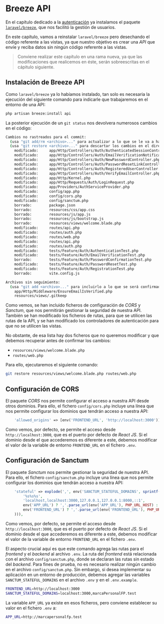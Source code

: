 # Breeze API

En el capítulo dedicado a la [autenticación](./052_Autenticacion.md) ya instalamos el paquete [`laravel/breeze`](https://laravel.com/docs/10.x/starter-kits#laravel-breeze), que nos facilitó la gestión de usuarios.

En este capítulo, vamos a reinstalar `laravel/breeze` pero desechando el código referente a las vistas, ya que nuestro objetivo es crear una _API_ que envíe y reciba datos sin ningún código referente a las vistas.

> Conviene realizar este capítulo en una rama nueva, ya que las modificaciones que realicemos en éste, serán sobreescritas en el cápitulo siguiente.

## Instalación de Breeze API

Como `laravel/breeze` ya lo habíamos instalado, tan solo es necesaria la ejecución del siguiente comando para indicarle que trabajaremos en el entorno de una API:

```bash
php artisan breeze:install api
```

La posterior ejecución de un `git status` nos devolvera numerosos cambios en el código:
    
```bash
Cambios no rastreados para el commit:
  (usa "git add/rm <archivo>..." para actualizar a lo que se le va a hacer commit)
  (usa "git restore <archivo>..." para descartar los cambios en el directorio de trabajo)
	modificado:     app/Http/Controllers/Auth/AuthenticatedSessionController.php
	modificado:     app/Http/Controllers/Auth/EmailVerificationNotificationController.php
	modificado:     app/Http/Controllers/Auth/NewPasswordController.php
	modificado:     app/Http/Controllers/Auth/PasswordResetLinkController.php
	modificado:     app/Http/Controllers/Auth/RegisteredUserController.php
	modificado:     app/Http/Controllers/Auth/VerifyEmailController.php
	modificado:     app/Http/Kernel.php
	modificado:     app/Http/Requests/Auth/LoginRequest.php
	modificado:     app/Providers/AuthServiceProvider.php
	modificado:     config/app.php
	modificado:     config/cors.php
	modificado:     config/sanctum.php
	borrado:        package.json
	borrado:        resources/css/app.css
	borrado:        resources/js/app.js
	borrado:        resources/js/bootstrap.js
   	borrado:        resources/views/welcome.blade.php
	modificado:     routes/api.php
	modificado:     routes/auth.php
	modificado:     routes/web.php
	modificado:     routes/api.php
	modificado:     routes/auth.php
	modificado:     tests/Feature/Auth/AuthenticationTest.php
	modificado:     tests/Feature/Auth/EmailVerificationTest.php
	borrado:        tests/Feature/Auth/PasswordConfirmationTest.php
	modificado:     tests/Feature/Auth/PasswordResetTest.php
	modificado:     tests/Feature/Auth/RegistrationTest.php
	borrado:        vite.config.js

Archivos sin seguimiento:
  (usa "git add <archivo>..." para incluirlo a lo que se será confirmado)
	app/Http/Middleware/EnsureEmailIsVerified.php
	resources/views/.gitkeep
```

Como vemos, se han incluido ficheros de configuración de _CORS_ y _Sanctum_, que nos permitirán gestionar la seguridad de nuestra API. También se han modificado los ficheros de rutas, para que se utilicen las rutas de la API, y se han modificado los controladores de autenticación para que no se utilicen las vistas.

No obstante, de esa lista hay dos ficheros que no queremos modificar y que debemos recuperar antes de confirmar los cambios:

- `resources/views/welcome.blade.php`
- `routes/web.php`

Para ello, ejecutaremos el siguiente comando:

```bash
git restore resources/views/welcome.blade.php routes/web.php
```

## Configuración de CORS

El paquete _CORS_ nos permite configurar el acceso a nuestra API desde otros dominios. Para ello, el fichero `config/cors.php` incluye una línea que nos permite configurar los dominios que tendrán acceso a nuestra API:

```php
    'allowed_origins' => [env('FRONTEND_URL', 'http://localhost:3000')],
```

Como vemos, por defecto, se permite el acceso desde `http://localhost:3000`, que es el puerto por defecto de _React JS_. Si el dominio desde el que accederemos es diferente a este, debemos modificar el valor de la variable de entorno `FRONTEND_URL` en el fichero `.env`.

## Configuración de Sanctum

El paquete _Sanctum_ nos permite gestionar la seguridad de nuestra API. Para ello, el fichero `config/sanctum.php` incluye una línea que nos permite configurar los dominios que tendrán acceso a nuestra API:

```php
    'stateful' => explode(',', env('SANCTUM_STATEFUL_DOMAINS', sprintf(
        '%s%s%s',
        'localhost,localhost:3000,127.0.0.1,127.0.0.1:8000,::1',
        env('APP_URL') ? ','.parse_url(env('APP_URL'), PHP_URL_HOST) : '',
        env('FRONTEND_URL') ? ','.parse_url(env('FRONTEND_URL'), PHP_URL_HOST) : ''
    ))),

```

Como vemos, por defecto, se permite el acceso desde `http://localhost:3000`, que es el puerto por defecto de _React JS_. Si el dominio desde el que accederemos es diferente a este, debemos modificar el valor de la variable de entorno `FRONTEND_URL` en el fichero `.env`.

El aspecto crucial aquí es que este comando agrega las rutas para el _frontend_ y el _backend_ al archivo `.env`. La ruta del _frontend_ está relacionada con el archivo `config/sanctum.php`, donde se declaran las rutas sin estado del _backend_. Para fines de prueba, no es necesario realizar ningún cambio en el archivo `config/sanctum.php`. Sin embargo, si desea implementar su aplicación en un entorno de producción, debemos agregar las variables `SANCTUM_STATEFUL_DOMAINS` en el archivo `.env` y en el `.env.example`.

```bash
FRONTEND_URL=http://localhost:3000
SANCTUM_STATEFUL_DOMAINS=localhost:3000,marcaPersonalFP.test
```

La variable `APP_URL` ya existe en esos ficheros, pero conviene establecer su valor en el fichero `.env` a:

```bash
APP_URL=http://marcapersonalfp.test
```
